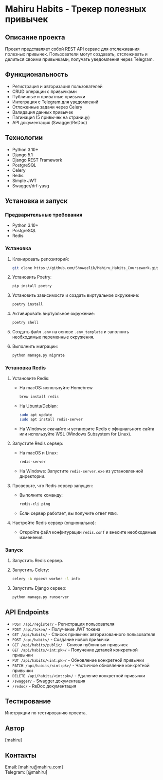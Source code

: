 # Mahiru Habits - Трекер полезных привычек

## Описание проекта

Проект представляет собой REST API сервис для отслеживания полезных привычек. Пользователи могут создавать, отслеживать и делиться своими привычками, получать уведомления через Telegram.

## Функциональность

- Регистрация и авторизация пользователей
- CRUD операции с привычками
- Публичные и приватные привычки
- Интеграция с Telegram для уведомлений
- Отложенные задачи через Celery
- Валидация данных привычек
- Пагинация (5 привычек на страницу)
- API документация (Swagger/ReDoc)

## Технологии

- Python 3.10+
- Django 5.1
- Django REST Framework
- PostgreSQL
- Celery
- Redis
- Simple JWT
- Swagger/drf-yasg

## Установка и запуск

### Предварительные требования

- Python 3.10+
- PostgreSQL
- Redis

### Установка

1. Клонировать репозиторий:
    ```bash
    git clone https://github.com/Showeelik/Mahiru_Habits_Coursework.git
    ```
2. Установить Poetry:
    ```bash
    pip install poetry
    ```
3. Установить зависимости и создать виртуальное окружение:
    ```bash
    poetry install
    ```
4. Активировать виртуальное окружение:
    ```bash
    poetry shell
    ```
4. Создать файл `.env` на основе `.env_template` и заполнить необходимые переменные окружения.

5. Выполнить миграции:
    ```bash
    python manage.py migrate
    ```

### Установка Redis

1. Установите Redis:
   - На macOS: используйте Homebrew
     ```sh
     brew install redis
     ```
   - На Ubuntu/Debian:
     ```sh
     sudo apt update
     sudo apt install redis-server
     ```
   - На Windows: скачайте и установите Redis с официального сайта или используйте WSL (Windows Subsystem for Linux).

2. Запустите Redis сервер:
   - На macOS и Linux:
     ```sh
     redis-server
     ```
   - На Windows:
     Запустите `redis-server.exe` из установленной директории.

3. Проверьте, что Redis сервер запущен:
   - Выполните команду:
     ```sh
     redis-cli ping
     ```
   - Если сервер работает, вы получите ответ `PONG`.

4. Настройте Redis сервер (опционально):
   - Откройте файл конфигурации `redis.conf` и внесите необходимые изменения.

### Запуск

1. Запустить Redis сервер.

2. Запустить Celery:
    ```bash
    celery -A проект worker -l info
    ```
3. Запустить Django сервер:
    ```bash
    python manage.py runserver
    ```

## API Endpoints

- `POST /api/register/` - Регистрация пользователя
- `POST /api/token/` - Получение JWT токена
- `GET /api/habits/` - Список привычек авторизованного пользователя
- `POST /api/habits/` - Создание новой привычки
- `GET /api/habits/public/` - Список публичных привычек
- `GET /api/habits/<int:pk>/` - Получение деталей конкретной привычки
- `PUT /api/habits/<int:pk>/` - Обновление конкретной привычки
- `PATCH /api/habits/<int:pk>/` - Частичное обновление конкретной привычки
- `DELETE /api/habits/<int:pk>/` - Удаление конкретной привычки
- `/swagger/` - Swagger документация
- `/redoc/` - ReDoc документация

## Тестирование

Инструкции по тестированию проекта.


## Автор

[mahiru]

## Контакты

Email: [mahiru@mahiru.com]  
Telegram: [@mahiru]
